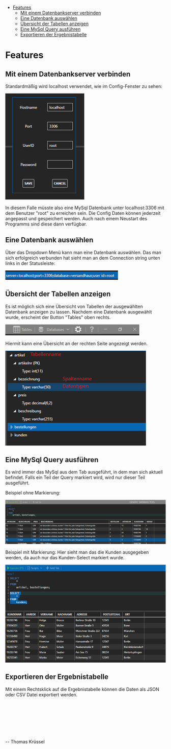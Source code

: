 ﻿- [Features](#features)
  - [Mit einem Datenbankserver verbinden](#mit-einem-datenbankserver-verbinden)
  - [Eine Datenbank auswählen](#eine-datenbank-auswählen)
  - [Übersicht der Tabellen anzeigen](#übersicht-der-tabellen-anzeigen)
  - [Eine MySql Query ausführen](#eine-mysql-query-ausführen)
  - [Exportieren der Ergebnistabelle](#exportieren-der-ergebnistabelle)

# Features
## Mit einem Datenbankserver verbinden
Standardmäßig wird localhost verwendet, wie im Config-Fenster zu sehen:

![Config](./doc/configwindow.PNG)

In diesem Falle müsste also eine MySql Datenbank unter localhost:3306 mit dem Benutzer "root" zu erreichen sein. Die Config Daten können jederzeit angepasst und gespeichert werden. Auch nach einem Neustart des Programms sind diese dann verfügbar.

## Eine Datenbank auswählen
Über das Dropdown Menü kann man eine Datenbank auswählen. Das man sich erfolgreich verbunden hat sieht man an dem Connection string unten links in der Statusleiste:

![Config](./doc/connectionstring.PNG)

## Übersicht der Tabellen anzeigen
Es ist möglich sich eine Übersicht von Tabellen der ausgewählten Datenbank anzeigen zu lassen. Nachdem eine Datenbank ausgewählt wurde, erscheint der Button "Tables" oben rechts. 

![Config](./doc/tables.PNG)

Hiermit kann eine Übersicht an der rechten Seite angezeigt werden.

![Config](./doc/tableview.PNG)

## Eine MySql Query ausführen
Es wird immer das MySql aus dem Tab ausgeführt, in dem man sich aktuell befindet. 
Falls ein Teil der Query markiert wird, wird nur dieser Teil ausgeführt.

Beispiel ohne Markierung: 

![Config](./doc/queryexecnomark.PNG)

Beispiel mit Markierung:
Hier sieht man das die Kunden ausgegeben werden, da auch nur das Kunden-Select markiert wurde.

![Config](./doc/queryexecwithmark.PNG)


## Exportieren der Ergebnistabelle
Mit einem Rechtsklick auf die Ergebnistabelle können die Daten als JSON oder CSV Datei exportiert werden.







<br><br><br><br><br><br>

-- Thomas Krüssel
